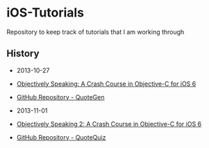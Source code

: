 iOS-Tutorials
=============

Repository to keep track of tutorials that I am working through

History
-------

* 2013-10-27
 * [Objectively Speaking: A Crash Course in Objective-C for iOS 6](http://www.raywenderlich.com/21320/objectively-speaking-a-crash-course-in-objective-c-ios6)
 * [GitHub Repository - QuoteGen](https://github.com/mwelburn/iOS-Tutorials/tree/master/QuoteGen)


* 2013-11-01
 * [Objectively Speaking 2: A Crash Course in Objective-C for iOS 6](http://www.raywenderlich.com/31814/objectively-speaking-2-a-crash-course-in-objective-c-for-ios-6)
 * [GitHub Repository - QuoteQuiz](https://github.com/mwelburn/iOS-Tutorials/tree/master/QuoteQuiz)